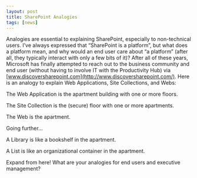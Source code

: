 ```yaml
---
layout: post
title: SharePoint Analogies
tags: [news]
---
```


Analogies are essential to explaining SharePoint, especially to non-technical users.  I’ve always expressed that “SharePoint is a platform”, but what does a platform mean, and why would an end user care about “a platform” (after all, they typically interact with only a few bits of it)?  After all of these years, Microsoft has finally attempted to reach out to the business community and end user (without having to involve IT with the Productivity Hub) via [www.discoversharepoint.com](http://www.discoversharepoint.com/).  Here is an analogy to explain Web Applications, Site Collections, and Webs:

The Web Application is the apartment building with one or more floors.

The Site Collection is the (secure) floor with one or more apartments.

The Web is the apartment.

Going further…

A Library is like a bookshelf in the apartment.

A List is like an organizational container in the apartment.

Expand from here!  What are your analogies for end users and executive management?